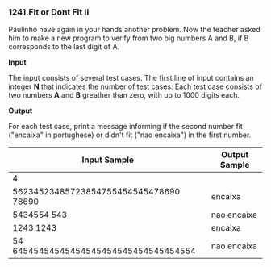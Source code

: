 ### 1241.Fit or Dont Fit II

Paulinho have again in your hands another problem. Now the teacher asked him to make a new program to verify from two big numbers A and B, if B corresponds to the last digit of A.

**Input**

The input consists of several test cases. The first line of input contains an integer **N** that indicates the number of test cases. Each test case consists of two numbers **A** and **B** greather than zero, with up to 1000 digits each.

**Output**

For each test case, print a message informing if the second number fit ("encaixa" in portughese) or didn't fit ("nao encaixa") in the first number.

| Input Sample | Output Sample |
| ------------ | ------------- |
|       4      |               |
| 56234523485723854755454545478690 78690 | encaixa |
| 5434554 543 | nao encaixa |
| 1243 1243 | encaixa |
| 54 64545454545454545454545454545454554 | nao encaixa |


